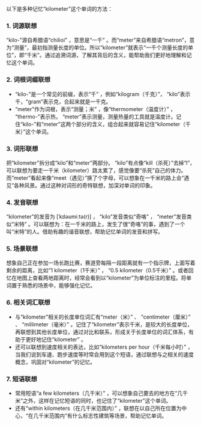 以下是多种记忆“kilometer”这个单词的方法：
### 1. 词源联想
“kilo-”源自希腊语“chilioi” ，意思是“一千” 。而“meter”来自希腊语“metron”，意为“测量”，最初指测量长度的单位。所以“kilometer”就表示“一千个测量长度的单位”，即“千米”。通过追溯词源，了解其背后的含义，能帮助我们更好地理解和记忆这个单词。

### 2. 词根词缀联想
 - “kilo-”是一个常见的前缀，表示“千” ，例如“kilogram（千克）”， “kilo”表示千，“gram”表示克，合起来就是一千克。
 - “meter”作为词根，表示“测量；米” ，像“thermometer（温度计）” ， “thermo-”表示热， “meter”表示测量，测量热量的工具就是温度计。记住“kilo-”和“meter”这两个部分的含义，组合起来就容易记住“kilometer（千米）”这个单词。

### 3. 词形联想
把“kilometer”拆分成“kilo”和“meter”两部分。 “kilo”有点像“kill（杀死）”去掉“l”，可以联想为要走一千米（kilometer）路太累了，感觉像要“杀死”自己的体力。而“meter”看起来像“meet（遇见）”换了个字母，可以想象在一千米的路上会“遇见”各种风景。通过这种对词形的奇特联想，加深对单词的印象。

### 4. 发音联想
“kilometer”的发音为 [ˈkɪləʊmiːtə(r)] ， “kilo”发音类似“奇咯” ， “meter”发音类似“米特” 。可以联想为：在一千米的路上，发生了很“奇咯”的事，遇到了一个叫“米特”的人。借助有趣的谐音联想，帮助记忆单词的发音和拼写。

### 5. 场景联想
想象自己正在参加一场长跑比赛，赛道旁每隔一段距离就有一个指示牌，上面写着剩余的距离，比如“1 kilometer（1千米）” ， “0.5 kilometer（0.5千米）” 。或者回忆在地图上查看两地距离时，经常会看到以“kilometer”为单位标注的里程。将单词置于熟悉的场景中，能够强化记忆。

### 6. 相关词汇联想
 - 与“kilometer”相关的长度单位词汇有“meter（米）” 、 “centimeter（厘米）” 、 “millimeter（毫米）” 。记住了“kilometer”表示千米，是较大的长度单位，再联想到其他长度单位，通过对比和联系，形成关于长度单位的词汇体系，有助于更好地记住“kilometer” 。
 - 还可以联想到速度相关的表达，比如“kilometers per hour（千米每小时）” ，当我们说到车速、跑步速度等时常会用到这个短语，通过联想与之相关的速度概念，巩固对“kilometer”的记忆。

### 7. 短语联想
 - 常用短语“a few kilometers（几千米）” ，可以想象自己要去的地方在“几千米”之外，这样在记忆短语的同时，也记住了“kilometer”这个单词。
 - 还有“within kilometers（在几千米范围内）” ，联想在以自己所在位置为中心，“在几千米范围内”有什么标志性建筑等场景，帮助记忆单词。 
